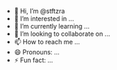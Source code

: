 - 👋 Hi, I’m @stftzra
- 👀 I’m interested in ...
- 🌱 I’m currently learning ...
- 💞️ I’m looking to collaborate on ...
- 📫 How to reach me ...
- 😄 Pronouns: ...
- ⚡ Fun fact: ...

<!---
stftzra/stftzra is a ✨ special ✨ repository because its `README.md` (this file) appears on your GitHub profile.
You can click the Preview link to take a look at your changes.
--->
